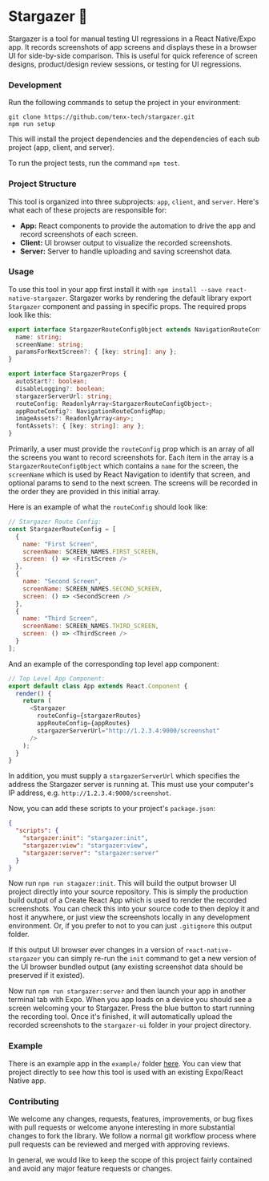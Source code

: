 # Stargazer 🔭

Stargazer is a tool for manual testing UI regressions in a React Native/Expo app. It records screenshots of app screens and displays these in a browser UI for side-by-side comparison. This is useful for quick reference of screen designs, product/design review sessions, or testing for UI regressions.

### Development

Run the following commands to setup the project in your environment:

```
git clone https://github.com/tenx-tech/stargazer.git
npm run setup
```

This will install the project dependencies and the dependencies of each sub project (app, client, and server).

To run the project tests, run the command `npm test`.

### Project Structure

This tool is organized into three subprojects: `app`, `client`, and `server`. Here's what each of these projects are responsible for:

* **App:** React components to provide the automation to drive the app and record screenshots of each screen.
* **Client:** UI browser output to visualize the recorded screenshots.
* **Server:** Server to handle uploading and saving screenshot data.

### Usage

To use this tool in your app first install it with `npm install --save react-native-stargazer`. Stargazer works by rendering the default library export `Stargazer` component and passing in specific props. The required props look like this:

```ts
export interface StargazerRouteConfigObject extends NavigationRouteConfig {
  name: string;
  screenName: string;
  paramsForNextScreen?: { [key: string]: any };
}

export interface StargazerProps {
  autoStart?: boolean;
  disableLogging?: boolean;
  stargazerServerUrl: string;
  routeConfig: ReadonlyArray<StargazerRouteConfigObject>;
  appRouteConfig?: NavigationRouteConfigMap;
  imageAssets?: ReadonlyArray<any>;
  fontAssets?: { [key: string]: any };
}
```

Primarily, a user must provide the `routeConfig` prop which is an array of all the screens you want to record screenshots for. Each item in the array is a `StargazerRouteConfigObject` which contains a `name` for the screen, the `screenName` which is used by React Navigation to identify that screen, and optional params to send to the next screen. The screens will be recorded in the order they are provided in this initial array.

Here is an example of what the `routeConfig` should look like:

```js
// Stargazer Route Config:
const StargazerRouteConfig = [
  {
    name: "First Screen",
    screenName: SCREEN_NAMES.FIRST_SCREEN,
    screen: () => <FirstScreen />
  },
  {
    name: "Second Screen",
    screenName: SCREEN_NAMES.SECOND_SCREEN,
    screen: () => <SecondScreen />
  },
  {
    name: "Third Screen",
    screenName: SCREEN_NAMES.THIRD_SCREEN,
    screen: () => <ThirdScreen />
  }
];
```

And an example of the corresponding top level app component:

```js
// Top Level App Component:
export default class App extends React.Component {
  render() {
    return (
      <Stargazer
        routeConfig={stargazerRoutes}
        appRouteConfig={appRoutes}
        stargazerServerUrl="http://1.2.3.4:9000/screenshot"
      />
    );
  }
}
```

In addition, you must supply a `stargazerServerUrl` which specifies the address the Stargazer server is running at. This must use your computer's IP address, e.g. `http://1.2.3.4:9000/screenshot`.

Now, you can add these scripts to your project's `package.json`:

```json
{
  "scripts": {
    "stargazer:init": "stargazer:init",
    "stargazer:view": "stargazer:view",
    "stargazer:server": "stargazer:server"
  }
}
```

Now run `npm run stagazer:init`. This will build the output browser UI project directly into your source repository. This is simply the production build output of a Create React App which is used to render the recorded screenshots. You can check this into your source code to then deploy it and host it anywhere, or just view the screenshots locally in any development environment. Or, if you prefer to not to you can just `.gitignore` this output folder.

If this output UI browser ever changes in a version of `react-native-stargazer` you can simply re-run the `init` command to get a new version of the UI browser bundled output (any existing screenshot data should be preserved if it existed).

Now run `npm run stargazer:server` and then launch your app in another terminal tab with Expo. When you app loads on a device you should see a screen welcoming your to Stargazer. Press the blue button to start running the recording tool. Once it's finished, it will automatically upload the recorded screenshots to the `stargazer-ui` folder in your project directory.

### Example

There is an example app in the `example/` folder [here](https://github.com/tenx-tech/stargazer/tree/master/example). You can view that project directly to see how this tool is used with an existing Expo/React Native app.

### Contributing

We welcome any changes, requests, features, improvements, or bug fixes with pull requests or welcome anyone interesting in more substantial changes to fork the library. We follow a normal git workflow process where pull requests can be reviewed and merged with approving reviews.

In general, we would like to keep the scope of this project fairly contained and avoid any major feature requests or changes.